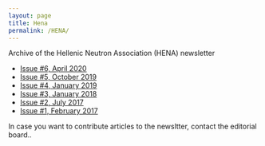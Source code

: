 ```yaml
---
layout: page
title: Hena
permalink: /HENA/
---
```


Archive of the Hellenic Neutron Association (HENA) newsletter 

- [Issue #6, April 2020]({{site.baseurl}}/assets/HENA_newsletter_6.pdf)
- [Issue #5, October 2019]({{site.baseurl}}/assets/HENA_newsletter_5.pdf)
- [Issue #4, January 2019]({{site.baseurl}}/assets/HENA_newsletter_4.pdf)
- [Issue #3, January 2018]({{site.baseurl}}/assets/HENA_newsletter_3.pdf)
- [Issue #2, July 2017]({{site.baseurl}}/assets/HENA_newsletter_2.pdf)
- [Issue #1, February 2017]({{site.baseurl}}/assets/HENA_newsletter_1.pdf)


In case you want to contribute articles to the newsltter, contact the editorial board..